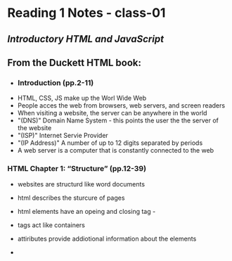 # **Reading 1 Notes - class-01**
## *Introductory HTML and JavaScript*
## From the Duckett HTML book:

- ### Introduction (pp.2-11)
- HTML, CSS, JS make up the Worl Wide Web
- People acces the web from browsers, web servers, and screen readers
- When visiting a website, the server can be anywhere in the world
- "(DNS)" Domain Name System - this points the user the the server of the website
- "(ISP)" Internet Servie Provider
- "(IP Address)" A number of up to 12 digits separated by periods
- A web server is a computer that is constantly connected to the web
### HTML Chapter 1: “Structure” (pp.12-39)
- websites are structurd like word documents
- html describes the sturcure of pages
- html elements have an opeing and closing tag - <body> </body>
- tags act like containers
- attiributes provide addiotional information about the elements
- <body> <head> <title> Thesea are always in html
- anything in the body page will be listed in the main browser window

- ### HTML Chapter 8: “Extra Markup” (p.176-199)
- html 5 was released in 2000
- each web page begins with a <!DOCTYPE html>
- Add Comments to Code in html <!-- Comment Goes here-->
- Block elements always start on a new line
- inline elements appear on the same line
- <div> allows you to group elements in a block
- <span> used to control elements using CSS mainly
- <iframe> a window that shows another web page, such as a map
- <meta> this live inside the <head> element. contains infor abotu your website
- look up escape characters to use only in html

- ### HTML Chapter 17: “HTML5 Layout” (pp.428-451)
 - html5 elements indicate the purpose of different parts of a web page and help to describe its structure
 - the new elements provide clearer code

- ### HTML Chapter 18: “Process & Design” (pp.452-475)
- who is your site for?
- Site maps and wireframes help organzie your website
- visually hierarchy is the order in which your eyes preceive what they see
- 

- ## From the Duckett JS book:
- ### JS Chapter 1: “The ABC of Programming” (pp.11-52)
- what is a script and how do i create one?
- A script is a series of instructions that a comp can follow to acheive a goal - recipes is a real world example
- all major browsers use a Javasript interpreter to translate your insturctions into instructions the computer can follow
- you can link js scripts/files to html to make code more readable and organized
- you need to call the method in order to access it
- doing this also doesnt change the html code, making debugging easier











[home](README.md)
